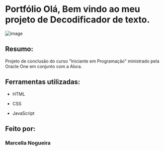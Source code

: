 # Portfólio Olá, Bem vindo ao meu projeto de Decodificador de texto.

![image](https://avatars.githubusercontent.com/u/175051346?v=4)

## Resumo:
Projeto de conclusão do curso "Iniciante em Programação" ministrado pela Oracle One em conjunto com a Alura. 

## Ferramentas utilizadas:

* HTML

* CSS

* JavaScript

## Feito por:

### Marcella Nogueira
